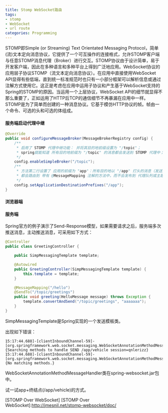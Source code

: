 ```yaml
---
title: Stomp WebSocket路由
tags:
- stomp
- WebSocket
- url route
categories: Programming
---
```


STOMP即Simple (or Streaming) Text Orientated Messaging Protocol，简单(流)文本定向消息协议，它提供了一个可互操作的连接格式，允许STOMP客户端与任意STOMP消息代理（Broker）进行交互。STOMP协议由于设计简单，易于开发客户端，因此在多种语言和多种平台上得到广泛地应用。WebSocket协议的应用层子协议STOMP（流文本定向消息协议）。在应用中直接使用WebSocket API显得有些低端，直到统一标准规范时也只有一小部分框架可以解析信息或通过注解方式使用它。这正是考虑在应用中运用子协议和产生基于WebSocket支持的Spring的STOMP的原因。当运用一个上层协议，WebSocket API的细节就显得不那么重要了，正如运用了HTTP后TCP的通信细节不再暴漏在应用中一样。STOMP是为了简单而创建的一种消息协议。它基于模仿HTTP协议的帧。帧由一个命令、可选的头和可选的体组成。

<!-- more -->

#### 服务端启动代理中继

```Java
@Override
public void configureMessageBroker(MessageBrokerRegistry config) {
    /**
     * 启用了 STOMP 代理中继功能： 并将其目的地前缀设置为 "/topic"；
     * spring就能知道 所有目的地前缀为 "/topic" 的消息都会发送到 STOMP 代理中；
     */
    config.enableSimpleBroker("/topic");
    /**
     * 方法第二行设置了 应用的前缀为 "app"：所有目的地以 "/app" 打头的消息（发送消息url not 连接url）
     * 都会路由到 带有 @MessageMapping 注解的方法中，而不会发布到 代理队列或主题中；
     */
    config.setApplicationDestinationPrefixes("/app");
}
```


#### 浏览器端



#### 服务端

Spring官方的例子演示了Send-Response模型，如果需要请求之后，服务端多次推送消息，主动推送消息，可采用如下方式：

```Java
@Controller
public class GreetingController {

    public SimpMessagingTemplate template;

    @Autowired
    public GreetingController(SimpMessagingTemplate template) {
        this.template = template;
    }

    @MessageMapping("/hello")
    @SendTo("/topic/greetings")
    public void greeting(HelloMessage message) throws Exception {
        template.convertAndSend("/topic/greetings", "aaaaaaa");
    }
}
```

SimpMessagingTemplate是Spring实现的一个发送模板类。

出现如下错误：

```
15:17:44.688]-[clientInboundChannel-59]-[org.springframework.web.socket.messaging.WebSocketAnnotationMethodMessageHandler]-{Searching methods to handle SEND /app/vehicle session=qnlerizz}
15:17:44.688]-[clientInboundChannel-59]-[org.springframework.web.socket.messaging.WebSocketAnnotationMethodMessageHandler]-{No matching methods.}
```

WebSocketAnnotationMethodMessageHandler类在spring-websocket.jar包中。

试一试app+终结点(/app/vehicle)的方式。

[STOMP Over WebSocket]
[STOMP Over WebSocket]:http://jmesnil.net/stomp-websocket/doc/
